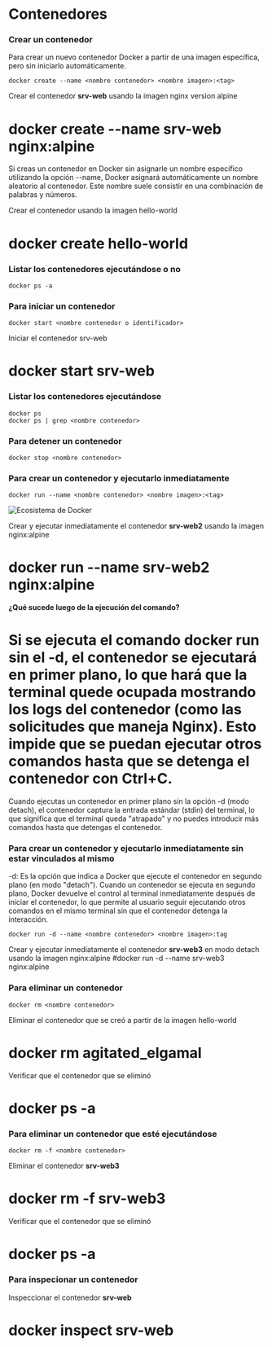 # Contenedores

### Crear un contenedor
Para crear un nuevo contenedor Docker a partir de una imagen específica, pero sin iniciarlo automáticamente. 

```
docker create --name <nombre contenedor> <nombre imagen>:<tag>
```
Crear el contenedor  **srv-web** usando la imagen nginx version alpine
# docker create --name srv-web nginx:alpine

Si creas un contenedor en Docker sin asignarle un nombre específico utilizando la opción --name, Docker asignará automáticamente un nombre aleatorio al contenedor. Este nombre suele consistir en una combinación de palabras y números.  

Crear el contenedor usando la imagen hello-world
# docker create hello-world

### Listar los contenedores ejecutándose o no

```
docker ps -a
```

### Para iniciar un contenedor

```
docker start <nombre contenedor o identificador>
```
Iniciar el contenedor srv-web 
# docker start srv-web

### Listar los contenedores ejecutándose
```
docker ps 
docker ps | grep <nombre contenedor>
```

### Para detener un contenedor

```
docker stop <nombre contenedor>
```

### Para crear un contenedor y ejecutarlo inmediatamente

```
docker run --name <nombre contenedor> <nombre imagen>:<tag>
```
![Ecosistema de Docker](dockerRun.PNG)

Crear y ejecutar inmediatamente el contenedor **srv-web2** usando la imagen nginx:alpine
# docker run --name srv-web2 nginx:alpine

**¿Qué sucede luego de la ejecución del comando?**
# Si se ejecuta el comando docker run sin el -d, el contenedor se ejecutará en primer plano, lo que hará que la terminal quede ocupada mostrando los logs del contenedor (como las solicitudes que maneja Nginx). Esto impide que se puedan ejecutar otros comandos hasta que se detenga el contenedor con Ctrl+C.

Cuando ejecutas un contenedor en primer plano sin la opción -d (modo detach), el contenedor captura la entrada estándar (stdin) del terminal, lo que significa que el terminal queda "atrapado" y no puedes introducir más comandos hasta que detengas el contenedor.

### Para crear un contenedor y ejecutarlo inmediatamente sin estar vinculados al mismo
-d: Es la opción que indica a Docker que ejecute el contenedor en segundo plano (en modo "detach").
Cuando un contenedor se ejecuta en segundo plano, Docker devuelve el control al terminal inmediatamente después de iniciar el contenedor, lo que permite al usuario seguir ejecutando otros comandos en el mismo terminal sin que el contenedor detenga la interacción.

```
docker run -d --name <nombre contenedor> <nombre imagen>:tag
```
Crear y ejecutar inmediatamente el contenedor **srv-web3** en modo detach usando la imagen nginx:alpine
#docker run -d --name srv-web3 nginx:alpine

### Para eliminar un contenedor

```
docker rm <nombre contenedor>
```
Eliminar el contenedor que se creó a partir de la imagen hello-world 
# docker rm agitated_elgamal

Verificar que el contenedor que se eliminó
# docker ps -a 


### Para eliminar un contenedor que esté ejecutándose

```
docker rm -f <nombre contenedor>
```
Eliminar el contenedor **srv-web3** 
# docker rm -f srv-web3

Verificar que el contenedor que se eliminó
# docker ps -a 


### Para inspecionar un contenedor 

Inspeccionar el contenedor **srv-web** 
# docker inspect srv-web

